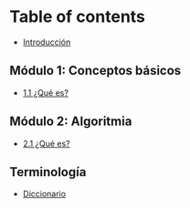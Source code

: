 # Table of contents

* [Introducción](README.md)

## Módulo 1: Conceptos básicos <a id="conceptos-basicos"></a>

* [1.1 ¿Qué es?](conceptos-basicos/que-es.md)

## Módulo 2: Algoritmia <a id="algoritmia"></a>

* [2.1 ¿Qué es?](algoritmia/que-es.md)

## Terminología

* [Diccionario](terminologia/diccionario.md)

